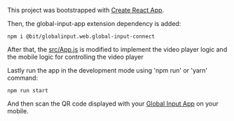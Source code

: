 This project was bootstrapped with [Create React App](https://github.com/facebook/create-react-app).

Then, the global-input-app extension dependency is added:

```
npm i @bit/globalinput.web.global-input-connect
```
After that, the [src/App.js](https://github.com/global-input/media-player-control-example/blob/master/src/App.js) is modified to implement the video player logic and the mobile logic for controlling the video player


Lastly run the app in the development mode using 'npm run' or 'yarn' command:<br>
```
npm run start
```

And then scan the QR code displayed with your [Global Input App](https://globalinput.co.uk/) on your mobile.
